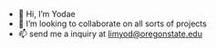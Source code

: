 - 👋 Hi, I’m Yodae
- 💞️ I’m looking to collaborate on all sorts of projects
- 📫 send me a inquiry at limyod@oregonstate.edu

<!---
limyod/limyod is a ✨ special ✨ repository because its `README.md` (this file) appears on your GitHub profile.
You can click the Preview link to take a look at your changes.
--->
